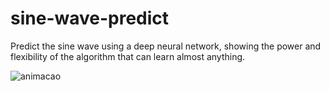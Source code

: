 # sine-wave-predict
Predict the sine wave using a deep neural network, showing the power and flexibility of the algorithm that can learn almost anything. 

![animacao](https://user-images.githubusercontent.com/96631286/217806090-b74d03e5-8de3-4790-91f8-2e2e324d83f8.gif)
